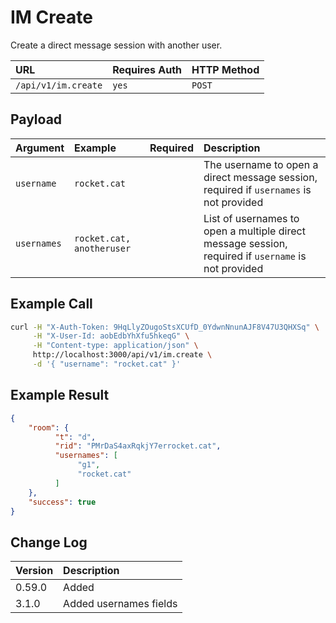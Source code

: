 # IM Create

Create a direct message session with another user.

| URL | Requires Auth | HTTP Method |
| :--- | :--- | :--- |
| `/api/v1/im.create` | `yes` | `POST` |

## Payload

| Argument | Example | Required | Description |
| :--- | :--- | :--- | :--- |
| `username` | `rocket.cat` | | The username to open a direct message session, required if `usernames` is not provided|
| `usernames` | `rocket.cat, anotheruser` | | List of usernames to open a multiple direct message session, required if `username` is not provided |

## Example Call

```bash
curl -H "X-Auth-Token: 9HqLlyZOugoStsXCUfD_0YdwnNnunAJF8V47U3QHXSq" \
     -H "X-User-Id: aobEdbYhXfu5hkeqG" \
     -H "Content-type: application/json" \
     http://localhost:3000/api/v1/im.create \
     -d '{ "username": "rocket.cat" }'
```

## Example Result

```json
{
    "room": {
          "t": "d",
          "rid": "PMrDaS4axRqkjY7errocket.cat",
          "usernames": [
               "g1",
               "rocket.cat"
          ]
    },
    "success": true
}
```

## Change Log

| Version | Description |
| :--- | :--- |
| 0.59.0| Added |
| 3.1.0| Added usernames fields |
